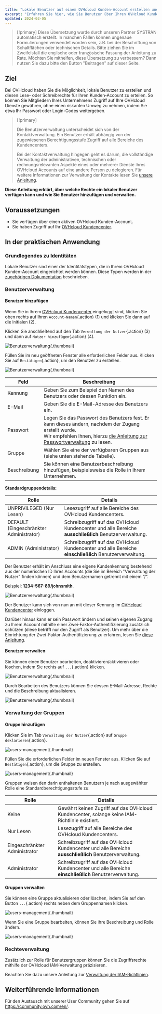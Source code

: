 ```yaml
---
title: "Lokale Benutzer auf einem OVHcloud Kunden-Account erstellen und verwalten"
excerpt: "Erfahren Sie hier, wie Sie Benutzer über Ihren OVHcloud Kunden-Account verwalten"
updated: 2024-03-05
---
```


> [!primary]
> Diese Übersetzung wurde durch unseren Partner SYSTRAN automatisch erstellt. In manchen Fällen können ungenaue Formulierungen verwendet worden sein, z.B. bei der Beschriftung von Schaltflächen oder technischen Details. Bitte ziehen Sie im Zweifelsfall die englische oder französische Fassung der Anleitung zu Rate. Möchten Sie mithelfen, diese Übersetzung zu verbessern? Dann nutzen Sie dazu bitte den Button "Beitragen" auf dieser Seite.
>

## Ziel

Bei OVHcloud haben Sie die Möglichkeit, lokale Benutzer zu erstellen und diesen Lese- oder Schreibrechte für Ihren Kunden-Account zu erteilen. So können Sie Mitgliedern Ihres Unternehmens Zugriff auf Ihre OVHcloud Dienste gewähren, ohne einen riskanten Umweg zu nehmen, indem Sie etwa Ihr Passwort oder Login-Codes weitergeben.

> [!primary]
>
> Die Benutzerverwaltung unterscheidet sich von der Kontaktverwaltung. Ein Benutzer erhält abhängig von der zugewiesenen Berechtigungsstufe Zugriff auf alle Bereiche des Kundencenters.
>
> Bei der Kontaktverwaltung hingegen geht es darum, die vollständige Verwaltung der administrativen, technischen oder rechnungsrelevanten Aspekte eines oder mehrerer Dienste Ihres OVHcloud Accounts auf eine andere Person zu delegieren. Für weitere Informationen zur Verwaltung der Kontakte lesen Sie [unsere Anleitung](managing_contacts1.).
>

**Diese Anleitung erklärt, über welche Rechte ein lokaler Benutzer verfügen kann und wie Sie Benutzer hinzufügen und verwalten.**

## Voraussetzungen

- Sie verfügen über einen aktiven OVHcloud Kunden-Account.
- Sie haben Zugriff auf Ihr [OVHcloud Kundencenter](https://www.ovh.com/auth/?action=gotomanager&from=https://www.ovh.de/&ovhSubsidiary=de).

## In der praktischen Anwendung

### Grundlegendes zu Identitäten

Lokale Benutzer sind einer der Identitätstypen, die in Ihrem OVHcloud Kunden-Account eingerichtet werden können. Diese Typen werden in der [zugehörigen Dokumentation](identities-management1.) beschrieben.

### Benutzerverwaltung

#### Benutzer hinzufügen

Wenn Sie in Ihrem [OVHcloud Kundencenter](https://www.ovh.com/auth/?action=gotomanager&from=https://www.ovh.de/&ovhSubsidiary=de) eingeloggt sind, klicken Sie oben rechts auf Ihren `Account-Namen`{.action} (1) und klicken Sie dann auf die Initialen (2).

Klicken Sie anschließend auf den Tab `Verwaltung der Nutzer`{.action} (3) und dann auf `Nutzer hinzufügen`{.action} (4).

![Benutzerverwaltung](hubusers.png){.thumbnail}

Füllen Sie im neu geöffneten Fenster alle erforderlichen Felder aus. Klicken Sie auf `Bestätigen`{.action}, um den Benutzer zu erstellen.

![Benutzerverwaltung](usersmanagement2.png){.thumbnail}
 
| Feld | Beschreibung |
|--|--|
| Kennung | Geben Sie zum Beispiel den Namen des Benutzers oder dessen Funktion ein. |
| E-Mail | Geben Sie die E-Mail-Adresse des Benutzers ein. |
| Passwort | Legen Sie das Passwort des Benutzers fest. Er kann dieses ändern, nachdem der Zugang erstellt wurde. <br>Wir empfehlen Ihnen, hierzu [die Anleitung zur Passwortverwaltung](manage-ovh-password1.) zu lesen. |
| Gruppe | Wählen Sie eine der verfügbaren Gruppen aus (siehe unten stehende Tabelle). |
| Beschreibung | Sie können eine Benutzerbeschreibung hinzufügen, beispielsweise die Rolle in Ihrem Unternehmen. |

**Standardgruppendetails:**

| Rolle | Details |
|--|--|
| UNPRIVILEGED (Nur Lesen) | Lesezugriff auf alle Bereiche des OVHcloud Kundencenters. |
| DEFAULT (Eingeschränkter Administrator) | Schreibzugriff auf das OVHcloud Kundencenter und alle Bereiche **ausschließlich** Benutzerverwaltung. |
| ADMIN (Administrator) | Schreibzugriff auf das OVHcloud Kundencenter und alle Bereiche **einschließlich** Benutzerverwaltung. |

Der Benutzer erhält im Anschluss eine eigene Kundenkennung bestehend aus der numerischen ID Ihres Accounts (die Sie im Bereich "Verwaltung der Nutzer" finden können) und dem Benutzernamen getrennt mit einem “/”.

Beispiel: **1234-567-89/johnsmith**.

![Benutzerverwaltung](usersmanagement3.png){.thumbnail}

Der Benutzer kann sich von nun an mit dieser Kennung im [OVHcloud Kundencenter](https://www.ovh.com/auth/?action=gotomanager&from=https://www.ovh.de/&ovhSubsidiary=de) einloggen. 

Darüber hinaus kann er sein Passwort ändern und seinen eigenen Zugang zu Ihrem Account mithilfe einer Zwei-Faktor-Authentifizierung zusätzlich schützen (diese betrifft nur den Zugriff als Benutzer). Um mehr über die Einrichtung der Zwei-Faktor-Authentifizierung zu erfahren, lesen Sie [diese Anleitung](secure-ovhcloud-account-with-2fa1.).

#### Benutzer verwalten

Sie können einen Benutzer bearbeiten, deaktivieren/aktivieren oder löschen, indem Sie rechts auf `...`{.action} klicken.

![Benutzerverwaltung](usersmanagement4.png){.thumbnail}

Durch Bearbeiten des Benutzers können Sie dessen E-Mail-Adresse, Rechte und die Beschreibung aktualisieren.

![Benutzerverwaltung](usersmanagement6.png){.thumbnail}

### Verwaltung der Gruppen

#### Gruppe hinzufügen

Klicken Sie im Tab `Verwaltung der Nutzer`{.action} auf `Gruppe deklarieren`{.action}.

![users-management](usersmanagement7.png){.thumbnail}

Füllen Sie die erforderlichen Felder im neuen Fenster aus. Klicken Sie auf `Bestätigen`{.action}, um die Gruppe zu erstellen.

![users-management](usersmanagement8.png){.thumbnail}

Gruppen weisen den darin enthaltenen Benutzern je nach ausgewählter Rolle eine Standardberechtigungsstufe zu:

| Rolle | Details |
|--|--|
| Keine | Gewährt keinen Zugriff auf das OVHcloud Kundencenter, solange keine IAM-Richtlinie existiert. |
| Nur Lesen| Lesezugriff auf alle Bereiche des OVHcloud Kundencenters. |
| Eingeschränkter Administrator| Schreibzugriff auf das OVHcloud Kundencenter und alle Bereiche **ausschließlich** Benutzerverwaltung. |
| Administrator | Schreibzugriff auf das OVHcloud Kundencenter und alle Bereiche **einschließlich** Benutzerverwaltung. |

#### Gruppen verwalten

Sie können eine Gruppe aktualisieren oder löschen, indem Sie auf den Button `...`{.action} rechts neben dem Gruppennamen klicken.

![users-management](usersmanagement9.png){.thumbnail}

Wenn Sie eine Gruppe bearbeiten, können Sie ihre Beschreibung und Rolle ändern.

![users-management](usersmanagement10.png){.thumbnail}

### Rechteverwaltung

Zusätzlich zur Rolle für Benutzergruppen können Sie die Zugriffsrechte mithilfe der OVHcloud IAM-Verwaltung präzisieren.

Beachten Sie dazu unsere Anleitung zur [Verwaltung der IAM-Richtlinien](iam-policy-ui1.).

## Weiterführende Informationen

Für den Austausch mit unserer User Community gehen Sie auf <https://community.ovh.com/en/>.
